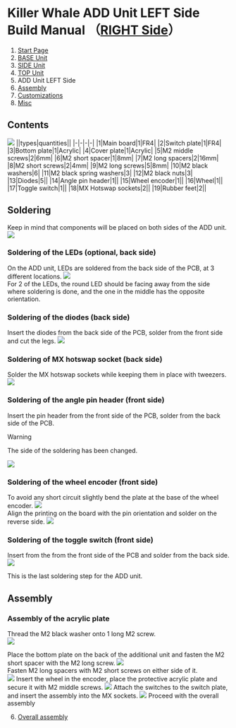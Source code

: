 
# Killer Whale ADD Unit LEFT Side Build Manual （[RIGHT Side](../rightside/5_ADD.md)）

1. [Start Page](../README_EN.md)
2. [BASE Unit](../2_BASE.md)
3. [SIDE Unit](../leftside/3_SIDE_TRACKBALL.md)
4. [TOP Unit](../leftside/4_TOP.md)
5. ADD Unit LEFT Side
6. [Assembly](../leftside/6_ASSEMBLE.md)
7. [Customizations](../leftside/7_CUSTOM.md)
8. [Misc](../leftside/8_MISC.md)

## Contents
![](../img/5_add_l/5_1_contents.jpg) 
||types|quantities||
|-|-|-|-|
|1|Main board|1|FR4|
|2|Switch plate|1|FR4|
|3|Bottom plate|1|Acrylic|
|4|Cover plate|1|Acrylic|
|5|M2 middle screws|2|6mm|
|6|M2 short spacer|1|8mm|
|7|M2 long spacers|2|16mm|
|8|M2 short screws|2|4mm|
|9|M2 long screws|5|8mm|
|10|M2 black washers|6|
|11|M2 black spring washers|3|
|12|M2 black nuts|3|
|13|Diodes|5||
|14|Angle pin header|1||
|15|Wheel encoder|1||
|16|Wheel|1||
|17|Toggle switch|1||
|18|MX Hotswap sockets|2||
|19|Rubber feet|2||


## Soldering
Keep in mind that components will be placed on both sides of the ADD unit.
![](../img/5_add_l/5_2_overall.jpg)   


### Soldering of the LEDs (optional, back side)  
On the ADD unit, LEDs are soldered from the back side of the PCB, at 3 different locations.
![](../img/5_add_l/5_3_led.jpg)   
For 2 of the LEDs, the round LED should be facing away from the side where soldering is done, and the one in the middle has the opposite orientation.

### Soldering of the diodes (back side)
Insert the diodes from the back side of the PCB, solder from the front side and cut the legs.
![](../img/5_add_l/5_4_diode.jpg)   


### Soldering of MX hotswap socket (back side)
Solder the MX hotswap sockets while keeping them in place with tweezers.
![](../img/5_add_l/5_5_mx_socket.jpg)   


### Soldering of the angle pin header (front side)
Insert the pin header from the front side of the PCB, solder from the back side of the PCB.

> [!WARNING]
> The side of the soldering has been changed.

![](../img/5_add_l/5_6_angle_pin_header.jpg)   

### Soldering of the wheel encoder (front side)
 To avoid any short circuit slightly bend the plate at the base of the wheel encoder.
![](../img/c_whell.jpg)  
Align the printing on the board with the pin orientation and solder on the reverse side.
![](../img/5_add_l/5_7_encoder.jpg)   


### Soldering of the toggle switch (front side)
Insert from the from the front side of the PCB and solder from the back side.
![](../img/5_add_l/5_8_toggle.jpg)    

This is the last soldering step for the ADD unit.

## Assembly
### Assembly of the acrylic plate
Thread the M2 black washer onto 1 long M2 screw.  
![](../img/5_add_l/5_9_screw.jpg)   

Place the bottom plate on the back of the additional unit and fasten the M2 short spacer with the M2 long screw.
![](../img/5_add_l/5_10_bottom.jpg)   
Fasten M2 long spacers with M2 short screws on either side of it.  
![](../img/5_add_l/5_11_spacer.jpg) 
Insert the wheel in the encoder, place the protective acrylic plate and secure it with M2 middle screws. 
![](../img/5_add_l/5_12_acrylic.jpg) 
Attach the switches to the switch plate, and insert the assembly into the MX sockets.
![](../img/5_add_l/5_13_complete.jpg) 
Proceed with the overall assembly

6. [Overall assembly](../leftside/6_ASSEMBLE.md)
